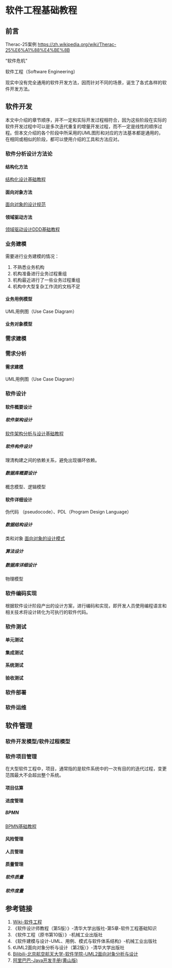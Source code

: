 # 软件工程基础教程


## 前言

Therac-25案例
https://zh.wikipedia.org/wiki/Therac-25%E6%A1%88%E4%BE%8B

“软件危机”

软件工程（Software Engineering）

现实中没有完全通用的软件开发方法，因而针对不同的场景，诞生了各式各样的软件开发方法。


## 软件开发

本文中介绍的章节顺序，并不一定和实际开发过程相符合，因为这些阶段在实际的软件开发过程中可以是多次迭代重复的增量开发过程，而不一定是线性的顺序过程。但本文介绍的各个阶段中所采用的UML图形和对应的方法基本都是通用的，在相同或相似的阶段，都可以使用介绍的工具和方法应对。


### 软件分析设计方法论


#### 结构化方法

[结构化设计基础教程](work/methodology/Software-Engineering/Alalysis-and-Design/Software-Analysis-and-Design/Structured-Design/结构化设计基础教程.md)


#### 面向对象方法

[面向对象的设计规范](work/methodology/Software-Engineering/Alalysis-and-Design/Software-Analysis-and-Design/Object-Oriented-Design/面向对象的设计规范.md)


#### 领域驱动方法

[领域驱动设计DDD基础教程](work/methodology/Software-Engineering/Alalysis-and-Design/Software-Analysis-and-Design/Domain-Driven-Design/领域驱动设计DDD基础教程.md)

### 业务建模

需要进行业务建模的情况：
1. 不熟悉业务机构
2. 机构准备进行业务过程重组
3. 机构最近进行了一些业务过程重组
4. 机构中大型复杂工作流的文档不足


#### 业务用例模型

UML用例图（Use Case Diagram）

#### 业务对象模型


### 需求建模

### 需求分析


#### 需求建模

UML用例图（Use Case Diagram）


### 软件设计


#### 软件概要设计


##### 软件架构设计

[软件架构分析与设计基础教程](work/methodology/Software-Engineering/Alalysis-and-Design/Software-Analysis-and-Design/软件架构分析与设计基础教程.md)

##### 软件构件设计

理清构建之间的依赖关系，避免出现循环依赖。

##### 数据库概要设计

概念模型、逻辑模型


#### 软件详细设计

伪代码 （pseudocode）、PDL（Program Design Language）


##### 数据结构设计

类和对象
[面向对象的设计模式](work/methodology/Software-Engineering/Alalysis-and-Design/Software-Analysis-and-Design/Object-Oriented-Design/面向对象的设计模式.md)


##### 算法设计


##### 数据库详细设计

物理模型


### 软件编码实现

根据软件设计阶段产出的设计方案，进行编码和实现，即开发人员使用编程语言和相关技术将设计转化为可执行的软件代码。

### 软件测试

#### 单元测试

#### 集成测试

#### 系统测试

#### 验收测试


### 软件部署


### 软件运维


## 软件管理


### 软件开发模型/软件过程模型


### 软件项目管理

在大型软件工程中，项目，通常指的是软件系统中的一次有目的的迭代过程，变更范围最大不会超出整个系统。

#### 项目估算


#### 进度管理

##### BPMN

[BPMN基础教程](work/methodology/Software-Engineering/BPMN基础教程.md)

#### 风险管理

#### 人员管理


#### 质量管理


##### 软件质量


##### 软件度量


## 参考链接
1. [Wiki-软件工程](https://zh.wikipedia.org/wiki/%E8%BD%AF%E4%BB%B6%E5%B7%A5%E7%A8%8B)
2. 《软件设计师教程（第5版）》-清华大学出版社-第5章-软件工程基础知识
3. 《软件工程（原书第10版）》-机械工业出版社
4. 《软件建模与设计-UML、用例、模式与软件体系结构》-机械工业出版社
5. 《UML2面向对象分析与设计（第2版）》-清华大学出版社
6. [Bilibili-北京航空航天大学-软件学院-UML2面向对象分析与设计](https://www.bilibili.com/video/BV1fq4y1q7KP)
7. [阿里巴巴-Java开发手册(黄山版)](https://github.com/alibaba/p3c)